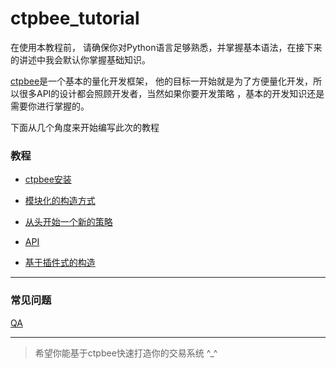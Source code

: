 # ctpbee_tutorial

在使用本教程前， 请确保你对Python语言足够熟悉，并掌握基本语法，在接下来的讲述中我会默认你掌握基础知识。



[ctpbee](https://github.com/ctpbee/ctpbee)是一个基本的量化开发框架， 他的目标一开始就是为了方便量化开发，所以很多API的设计都会照顾开发者，当然如果你要开发策略 ，基本的开发知识还是需要你进行掌握的。

下面从几个角度来开始编写此次的教程 
### 教程 
- [ctpbee安装](install.md)

- [模块化的构造方式](module.md)

- [从头开始一个新的策略](demo.md)

- [API](API.md)

- [基于插件式的构造](plugin.md)

---
### 常见问题
[QA](error.md)


---
  

 >  希望你能基于ctpbee快速打造你的交易系统 ^_^



